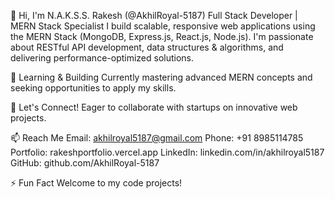 
👋 Hi, I'm N.A.K.S.S. Rakesh (@AkhilRoyal-5187)
Full Stack Developer | MERN Stack Specialist
I build scalable, responsive web applications using the MERN Stack (MongoDB, Express.js, React.js, Node.js). 
I'm passionate about RESTful API development,
data structures & algorithms, and delivering performance-optimized solutions.

🌱 Learning & Building
Currently mastering advanced MERN concepts and seeking opportunities to apply my skills.

💞️ Let's Connect!
Eager to collaborate with startups on innovative web projects.

📫 Reach Me
Email: akhilroyal5187@gmail.com
Phone: +91 8985114785
Portfolio: rakeshportfolio.vercel.app
LinkedIn: linkedin.com/in/akhilroyal5187
GitHub: github.com/AkhilRoyal-5187

⚡ Fun Fact
Welcome to my code projects!






